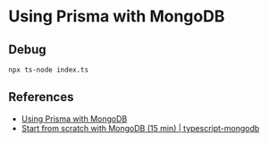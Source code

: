 # Using Prisma with MongoDB

## Debug

```shell
npx ts-node index.ts
```

## References

- [Using Prisma with MongoDB](https://www.prisma.io/docs/guides/database/mongodb)
- [Start from scratch with MongoDB (15 min) | typescript-mongodb](https://www.prisma.io/docs/getting-started/setup-prisma/start-from-scratch/mongodb-typescript-mongodb)
